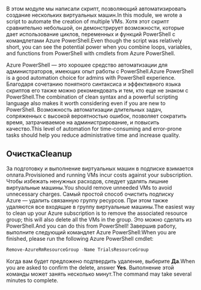 <span data-ttu-id="a2ab6-101">В этом модуле мы написали скрипт, позволяющий автоматизировать создание нескольких виртуальных машин.</span><span class="sxs-lookup"><span data-stu-id="a2ab6-101">In this module, we wrote a script to automate the creation of multiple VMs.</span></span> <span data-ttu-id="a2ab6-102">Хотя этот скрипт сравнительно небольшой, он демонстрирует возможности, которые дает использование циклов, переменных и функций PowerShell с командлетами Azure PowerShell.</span><span class="sxs-lookup"><span data-stu-id="a2ab6-102">Even though the script was relatively short, you can see the potential power when you combine loops, variables, and functions from PowerShell with cmdlets from Azure PowerShell.</span></span>

<span data-ttu-id="a2ab6-103">Azure PowerShell — это хорошее средство автоматизации для администраторов, имеющих опыт работы с PowerShell.</span><span class="sxs-lookup"><span data-stu-id="a2ab6-103">Azure PowerShell is a good automation choice for admins with PowerShell experience.</span></span> <span data-ttu-id="a2ab6-104">Благодаря сочетанию понятного синтаксиса и эффективного языка скриптов его также можно рекомендовать и тем, кто еще не знаком с PowerShell.</span><span class="sxs-lookup"><span data-stu-id="a2ab6-104">The combination of clean syntax and a powerful scripting language also makes it worth considering even if you are new to PowerShell.</span></span> <span data-ttu-id="a2ab6-105">Возможность автоматизации длительных задач, сопряженных с высокой вероятностью ошибок, позволяет сократить время, затрачиваемое на администрирование, и повысить качество.</span><span class="sxs-lookup"><span data-stu-id="a2ab6-105">This level of automation for time-consuming and error-prone tasks should help you reduce administrative time and increase quality.</span></span>

## <a name="cleanup"></a><span data-ttu-id="a2ab6-106">Очистка</span><span class="sxs-lookup"><span data-stu-id="a2ab6-106">Cleanup</span></span>
<span data-ttu-id="a2ab6-107">За подготовку и выполнение виртуальных машин в подписке взимается оплата.</span><span class="sxs-lookup"><span data-stu-id="a2ab6-107">Provisioned and running VMs incur costs against your subscription.</span></span> <span data-ttu-id="a2ab6-108">Чтобы избежать ненужных расходов, следует удалять лишние виртуальные машины.</span><span class="sxs-lookup"><span data-stu-id="a2ab6-108">You should remove unneeded VMs to avoid unnecessary charges.</span></span> <span data-ttu-id="a2ab6-109">Самый простой способ очистить подписку Azure — удалить связанную группу ресурсов. При этом также удаляются все входящие в группу виртуальные машины.</span><span class="sxs-lookup"><span data-stu-id="a2ab6-109">The easiest way to clean up your Azure subscription is to remove the associated resource group; this will also delete all the VMs in the group.</span></span> <span data-ttu-id="a2ab6-110">Это можно сделать из PowerShell.</span><span class="sxs-lookup"><span data-stu-id="a2ab6-110">And you can do this from PowerShell!</span></span> <span data-ttu-id="a2ab6-111">Завершив работу, выполните следующий командлет Azure PowerShell:</span><span class="sxs-lookup"><span data-stu-id="a2ab6-111">When you are finished, please run the following Azure PowerShell cmdlet:</span></span>

```powershell
Remove-AzureRmResourceGroup -Name TrialsResourceGroup
```

<span data-ttu-id="a2ab6-112">Когда вам будет предложено подтвердить удаление, выберите **Да**.</span><span class="sxs-lookup"><span data-stu-id="a2ab6-112">When you are asked to confirm the delete, answer **Yes**.</span></span> <span data-ttu-id="a2ab6-113">Выполнение этой команды может занять несколько минут.</span><span class="sxs-lookup"><span data-stu-id="a2ab6-113">The command may take several minutes to complete.</span></span>